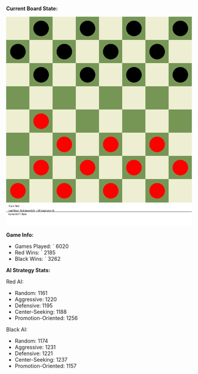 
**Current Board State:**  
<!-- START_GIF -->
![Checkers Game](./checkers_game.gif)
<!-- END_GIF -->

**Game Info:**  
- Games Played: `<!-- GAMES_PLAYED --> 6020
- Red Wins: `<!-- RED_WINS --> 2185
- Black Wins: `<!-- BLACK_WINS --> 3262

<!-- AI_STATS -->
**AI Strategy Stats:**

Red AI:
- Random: 1161
- Aggressive: 1220
- Defensive: 1195
- Center-Seeking: 1188
- Promotion-Oriented: 1256

Black AI:
- Random: 1174
- Aggressive: 1231
- Defensive: 1221
- Center-Seeking: 1237
- Promotion-Oriented: 1157
